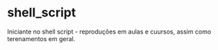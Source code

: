 # shell_script
Iniciante no shell script - reproduções em aulas e cuursos, assim como terenamentos em geral.  
